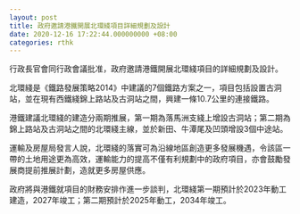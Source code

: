 ```yaml
---
layout: post
title: 政府邀請港鐵開展北環綫項目詳細規劃及設計
date: 2020-12-16 17:22:44.000000000 +08:00
categories: rthk
---
```


行政長官會同行政會議批准，政府邀請港鐵開展北環綫項目的詳細規劃及設計。
 
北環綫是《鐵路發展策略2014》中建議的7個鐵路方案之一，項目包括設置古洞站，並在現有西鐵綫錦上路站及古洞站之間，興建一條10.7公里的連接鐵路。

港鐵建議北環綫的建造分兩期推展，第一期為落馬洲支綫上增設古洞站；第二期為錦上路站及古洞站之間的北環綫主線，並於新田、牛潭尾及凹頭增設3個中途站。
 
運輸及房屋局發言人說，北環綫的落實可為沿線地區創造更多發展機遇，令該區一帶的土地用途更為高效，運輸能力的提高不僅有利規劃中的政府項目，亦會鼓勵發展商提前推展計劃，造就更多房屋供應。
 
政府將與港鐵就項目的財務安排作進一步談判，北環綫第一期預計於2023年動工建造，2027年竣工；第二期預計於2025年動工，2034年竣工。
